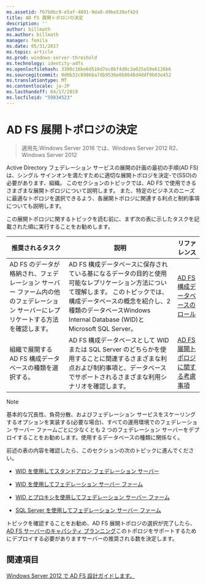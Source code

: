 ```yaml
---
ms.assetid: f67b0bc9-e5af-4891-9da0-d9be539af42d
title: AD FS 展開トポロジの決定
description: ''
author: billmath
ms.author: billmath
manager: femila
ms.date: 05/31/2017
ms.topic: article
ms.prod: windows-server-threshold
ms.technology: identity-adfs
ms.openlocfilehash: 3300c16be6d516d7ec0bf4d0c3a025e59e6126b6
ms.sourcegitcommit: 0d0b32c8986ba7db9536e0b8648d4ddf9b03e452
ms.translationtype: MT
ms.contentlocale: ja-JP
ms.lasthandoff: 04/17/2019
ms.locfileid: "59834523"
---
```

# <a name="determine-your-ad-fs-deployment-topology"></a>AD FS 展開トポロジの決定

>適用先:Windows Server 2016 では、Windows Server 2012 R2、Windows Server 2012

Active Directory フェデレーション サービスの展開の計画の最初の手順\(AD FS\)は、シングル サインオンを満たすために適切な展開トポロジを決定\-で\(SSO\)の必要があります、組織。 このセクションのトピックでは、AD FS で使用できるさまざまな展開トポロジについて説明します。 また、特定のビジネスのニーズに最適なトポロジを選択できるよう、各展開トポロジに関連する利点と制約事項についても説明します。  
  
この展開トポロジに関するトピックを読む前に、まず次の表に示したタスクを記載された順に実行することをお勧めします。  
  
|推奨されるタスク|説明|リファレンス|  
|--------------------|---------------|-------------|  
|AD FS のデータが格納され、フェデレーション サーバー ファーム内の他のフェデレーション サーバーにレプリケートする方法を確認します。|AD FS 構成データベースに保存されている基になるデータの目的と使用可能なレプリケーション方法について理解します。 このトピックでは、構成データベースの概念を紹介し、2 種類のデータベースWindows Internal Database \(WID\)と Microsoft SQL Server。|[AD FS 構成データベースのロール](../../ad-fs/technical-reference/The-Role-of-the-AD-FS-Configuration-Database.md)|  
|組織で展開する AD FS 構成データベースの種類を選択する。|AD FS 構成データベースとして WID または SQL Server のどちらかを使用することに関連するさまざまな利点および制約事項と、データベースでサポートされるさまざまな利用シナリオを確認します。|[AD FS 展開トポロジに関する考慮事項](AD-FS-Deployment-Topology-Considerations.md)|  
  
> [!NOTE]  
> 基本的な冗長性、負荷分散、およびフェデレーション サービスをスケーリングするオプションを実装する\(必要な場合\)、すべての運用環境でのフェデレーション サーバー ファームごとに少なくとも 2 つのフェデレーション サーバーをデプロイすることをお勧めします。使用するデータベースの種類に関係なく。  
  
前述の表の内容を確認したら、このセクションの次のトピックに進んでください。  
  
-   [WID を使用してスタンドアロン フェデレーション サーバー](Stand-Alone-Federation-Server-Using-WID.md)  
  
-   [WID を使用してフェデレーション サーバー ファーム](Federation-Server-Farm-Using-WID-2012.md)  
  
-   [WID とプロキシを使用してフェデレーション サーバー ファーム](Federation-Server-Farm-Using-WID-and-Proxies-2012.md)  
  
-   [SQL Server を使用してフェデレーション サーバー ファーム](Federation-Server-Farm-Using-SQL-Server-2012.md)  
  
トピックを確認することをお勧め、AD FS 展開トポロジの選択が完了したら、 [AD FS サーバーのキャパシティ プランニング](Planning-for-AD-FS-Server-Capacity.md)このトポロジをサポートするためにデプロイする必要がありますサーバーの推奨される数を決定します。  
  
## <a name="see-also"></a>関連項目
[Windows Server 2012 で AD FS 設計ガイドします。](AD-FS-Design-Guide-in-Windows-Server-2012.md)


